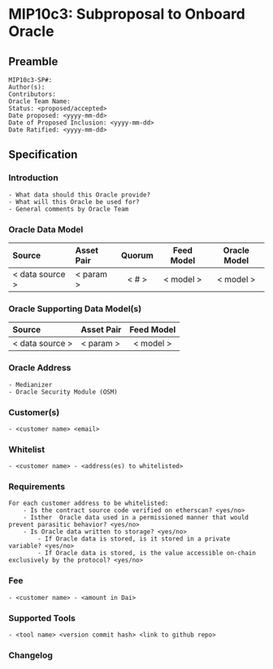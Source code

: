 # MIP10c3: Subproposal to Onboard Oracle

## Preamble
```
MIP10c3-SP#: 
Author(s): 
Contributors:
Oracle Team Name:
Status: <proposed/accepted>
Date proposed: <yyyy-mm-dd>
Date of Proposed Inclusion: <yyyy-mm-dd>
Date Ratified: <yyyy-mm-dd>
``` 

## Specification

### Introduction
	- What data should this Oracle provide?
	- What will this Oracle be used for?
	- General comments by Oracle Team

### Oracle Data Model 

|      Source     |  Asset Pair   | Quorum | Feed Model  | Oracle Model |
| :-------------- | :------------ | :----: | :---------: | :----------: |
| < data source > |   < param >   | < # >  |  < model >  |  < model >   |


### Oracle Supporting Data Model(s)
    
 |      Source     |  Asset Pair   |  Feed Model  |
 | :-------------- | :------------ | :----------: |
 | < data source > |   < param >   |   < model >  |
 
 
### Oracle Address
 	- Medianizer
 	- Oracle Security Module (OSM)

### Customer(s)
 	- <customer name> <email>

### Whitelist
	- <customer name> - <address(es) to whitelisted>

### Requirements
	For each customer address to be whitelisted:
		- Is the contract source code verified on etherscan? <yes/no>
		- Isther  Oracle data used in a permissioned manner that would prevent parasitic behavior? <yes/no>
		- Is Oracle data written to storage? <yes/no>
			- If Oracle data is stored, is it stored in a private variable? <yes/no>
			- If Oracle data is stored, is the value accessible on-chain exclusively by the protocol? <yes/no>

### Fee
	- <customer name> - <amount in Dai>
    
### Supported Tools
	- <tool name> <version commit hash> <link to github repo>

### Changelog
